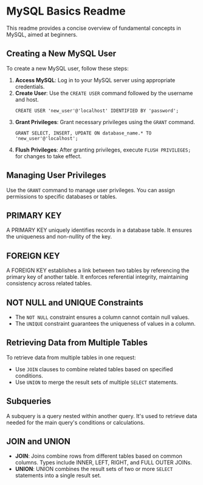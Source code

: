 # MySQL Basics Readme

This readme provides a concise overview of fundamental concepts in MySQL, aimed at beginners.

## Creating a New MySQL User

To create a new MySQL user, follow these steps:

1. **Access MySQL**: Log in to your MySQL server using appropriate credentials.
2. **Create User**: Use the `CREATE USER` command followed by the username and host.
   ```
   CREATE USER 'new_user'@'localhost' IDENTIFIED BY 'password';
   ```
3. **Grant Privileges**: Grant necessary privileges using the `GRANT` command.
   ```
   GRANT SELECT, INSERT, UPDATE ON database_name.* TO 'new_user'@'localhost';
   ```
4. **Flush Privileges**: After granting privileges, execute `FLUSH PRIVILEGES;` for changes to take effect.

## Managing User Privileges

Use the `GRANT` command to manage user privileges. You can assign permissions to specific databases or tables.

## PRIMARY KEY

A PRIMARY KEY uniquely identifies records in a database table. It ensures the uniqueness and non-nullity of the key.

## FOREIGN KEY

A FOREIGN KEY establishes a link between two tables by referencing the primary key of another table. It enforces referential integrity, maintaining consistency across related tables.

## NOT NULL and UNIQUE Constraints

- The `NOT NULL` constraint ensures a column cannot contain null values.
- The `UNIQUE` constraint guarantees the uniqueness of values in a column.

## Retrieving Data from Multiple Tables

To retrieve data from multiple tables in one request:

- Use `JOIN` clauses to combine related tables based on specified conditions.
- Use `UNION` to merge the result sets of multiple `SELECT` statements.

## Subqueries

A subquery is a query nested within another query. It's used to retrieve data needed for the main query's conditions or calculations.

## JOIN and UNION

- **JOIN**: Joins combine rows from different tables based on common columns. Types include INNER, LEFT, RIGHT, and FULL OUTER JOINs.
- **UNION**: UNION combines the result sets of two or more `SELECT` statements into a single result set.
